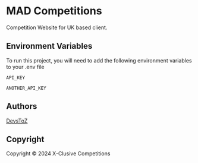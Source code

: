 # MAD Competitions

Competition Website for UK based client.

## Environment Variables

To run this project, you will need to add the following environment variables to your .env file

`API_KEY`

`ANOTHER_API_KEY`

## Authors

[DevsToZ](https://www.devstoz.com/)

## Copyright

Copyright © 2024 X-Clusive Competitions
